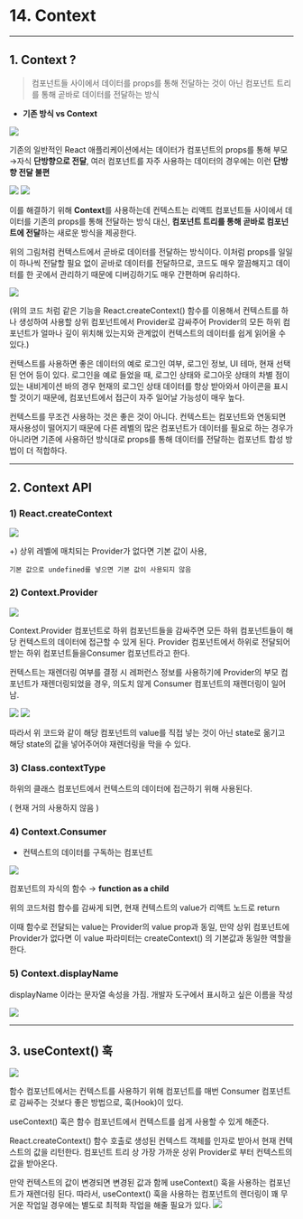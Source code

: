 # 14. Context

---

## 1. Context ?

> 컴포넌트들 사이에서 데이터를 props를 통해 전달하는 것이 아닌 컴포넌트 트리를 통해 곧바로 데이터를 전달하는 방식
> 

- **기존 방식 vs Context**

<img src="./images/image.png">

 기존의 일반적인 React 애플리케이션에서는 데이터가 컴포넌트의 props를 통해 부모→자식 **단방향으로 전달**, 여러 컴포넌트를 자주 사용하는 데이터의 경우에는 이런 **단방향 전달 불편**

<img src="./images/image (1).png">

<img src="./images/image (2).png">

 이를 해결하기 위해 **Context**를 사용하는데 컨텍스트는 리액트 컴포넌트들 사이에서 데이터를 기존의 props를 통해 전달하는 방식 대신, **컴포넌트 트리를 통해 곧바로 컴포넌트에 전달**하는 새로운 방식을 제공한다.

 위의 그림처럼 컨텍스트에서 곧바로 데이터를 전달하는 방식이다. 이처럼 props를 일일이 하나씩 전달할 필요 없이 곧바로 데이터를 전달하므로, 코드도 매우 깔끔해지고 데이터를 한 곳에서 관리하기 때문에 디버깅하기도 매우 간편하며 유리하다.

<img src="./images/image (3).png">

 (위의 코드 처럼 같은 기능을 React.createContext() 함수를 이용해서 컨텍스트를 하나 생성하여 사용할 상위 컴포넌트에서 Provider로 감싸주어 Provider의 모든 하위 컴포넌트가 얼마나 깊이 위치해 있는지와 관계없이 컨텍스트의 데이터를 쉽게 읽어올 수 있다.)

 컨텍스트를 사용하면 좋은 데이터의 예로 로그인 여부, 로그인 정보, UI 테마, 현재 선택된 언어 등이 있다. 로그인을 예로 들었을 때, 로그인 상태와 로그아웃 상태의 차별 점이 있는 내비게이션 바의 경우 현재의 로그인 상태 데이터를 항상 받아와서 아이콘을 표시할 것이기 때문에, 컴포넌트에서 접근이 자주 일어날 가능성이 매우 높다. 

 컨텍스트를 무조건 사용하는 것은 좋은 것이 아니다. 컨텍스트는 컴포넌트와 연동되면 재사용성이 떨어지기 때문에 다른 레벨의 많은 컴포넌트가 데이터를 필요로 하는 경우가 아니라면 기존에 사용하던 방식대로 props를 통해 데이터를 전달하는 컴포넌트 합성 방법이 더 적합하다.

---

## 2. Context API

### 1) React.createContext

<img src="./images/image (4).png">

+) 상위 레벨에 매치되는 Provider가 없다면 기본 값이 사용,

    기본 값으로 undefined를 넣으면 기본 값이 사용되지 않음

### 2) Context.Provider

<img src="./images/image (5).png">

 Context.Provider 컴포넌트로 하위 컴포넌트들을 감싸주면 모든 하위 컴포넌트들이 해당 컨텍스트의 데이터에 접근할 수 있게 된다. Provider 컴포넌트에서 하위로 전달되어 받는 하위 컴포넌트들을Consumer 컴포넌트라고 한다.

컨텍스트는 재렌더링 여부를 결정 시 레퍼런스 정보를 사용하기에 Provider의 부모 컴포넌트가 재렌더링되었을 경우, 의도치 않게 Consumer 컴포넌트의 재렌더링이 일어남.

<img src="./images/image (6).png">

<img src="./images/image (7).png">

 따라서 위 코드와 같이 해당 컴포넌트의 value를 직접 넣는 것이 아닌 state로 옮기고 해당 state의 값을 넣어주어야 재렌더링을 막을 수 있다.

### 3) Class.contextType

 하위의 클래스 컴포넌트에서 컨텍스트의 데이터에 접근하기 위해 사용된다.

( 현재 거의 사용하지 않음 )

### 4) Context.Consumer

- 컨텍스트의 데이터를 구독하는 컴포넌트

<img src="./images/image (8).png">

컴포넌트의 자식의 함수 → **function as a child**

위의 코드처럼 함수를 감싸게 되면, 현재 컨텍스트의 value가 리액트 노드로 return

이때 함수로 전달되는 value는 Provider의 value prop과 동일, 만약 상위 컴포넌트에 Provider가 없다면 이 value 파라미터는 createContext() 의 기본값과 동일한 역할을 한다. 

### 5) Context.displayName

displayName 이라는 문자열 속성을 가짐. 개발자 도구에서 표시하고 싶은 이름을 작성

<img src="./images/image (9).png">

---

## 3. useContext() 훅

<img src="./images/image (10).png">

 함수 컴포넌트에서는 컨텍스트를 사용하기 위해 컴포넌트를 매번 Consumer 컴포넌트로 감싸주는 것보다 좋은 방법으로, 훅(Hook)이 있다.

useContext() 훅은 함수 컴포넌트에서 컨텍스트를 쉽게 사용할 수 있게 해준다. 

React.createContext() 함수 호출로 생성된 컨텍스트 객체를 인자로 받아서 현재 컨텍스트의 값을 리턴한다. 컴포넌트 트리 상 가장 가까운 상위 Provider로 부터 컨텍스트의 값을 받아온다. 

만약 컨텍스트의 값이 변경되면 변경된 값과 함께 useContext() 훅을 사용하는 컴포넌트가 재렌더링 된다. 따라서, useContext() 훅을 사용하는 컴포넌트의 렌더링이 꽤 무거운 작업일 경우에는 별도로 최적화 작업을 해줄 필요가 있다.
<img src="./images/image (11).png">